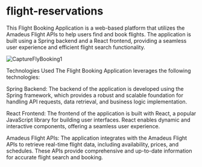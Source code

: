 # flight-reservations
This Flight Booking Application is a web-based platform that utilizes the Amadeus Flight APIs to help users find and book flights. 
The application is built using a Spring backend and a React frontend, providing a seamless user experience and efficient flight search functionality.



![CaptureFlyBooking1](https://github.com/uamubara/flight-reservations/assets/36746517/90691ac6-9d7a-457e-8e54-457261e576a6)


Technologies Used
The Flight Booking Application leverages the following technologies:

Spring Backend: The backend of the application is developed using the Spring framework, which provides a robust and scalable foundation for handling API requests, data retrieval, and business logic implementation.

React Frontend: The frontend of the application is built with React, a popular JavaScript library for building user interfaces. React enables dynamic and interactive components, offering a seamless user experience.

Amadeus Flight APIs: The application integrates with the Amadeus Flight APIs to retrieve real-time flight data, including availability, prices, and schedules. These APIs provide comprehensive and up-to-date information for accurate flight search and booking.
